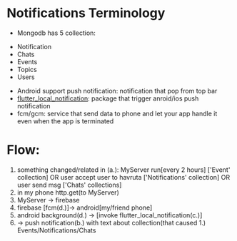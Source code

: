 # Notifications Terminology
* Mongodb has 5 collection:
- Notification
- Chats
- Events
- Topics
- Users
* Android support push notification: notification that pop from top bar
* [flutter_local_notification](https://pub.dev/packages/flutter_local_notifications): package that trigger anroid/ios push notification
* fcm/gcm: service that send data to phone 
   and let your app handle it even when the app is terminated

# Flow:
  1.  something changed/related in (a.):
	MyServer run[every 2 hours] ['Event' collection] 
 	OR user accept user to havruta ['Notifications' collection]
 	OR user send msg ['Chats' collections]
2. in my phone http.get(to MyServer)
3. MyServer -> firebase
4. firebase [fcm(d.)]-> android[my/friend phone]
5. android background(d.) -> [invoke flutter_local_notification(c.)]
6. -> push notification(b.) with text about collection(that caused 1.) 
	Events/Notifications/Chats 
